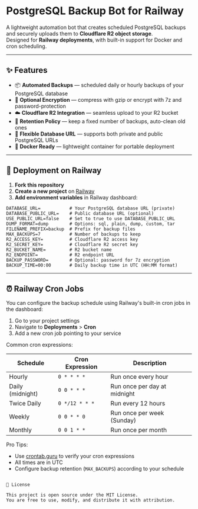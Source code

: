# PostgreSQL Backup Bot for Railway

A lightweight automation bot that creates scheduled PostgreSQL backups and securely uploads them to **Cloudflare R2 object storage**.  
Designed for **Railway deployments**, with built-in support for Docker and cron scheduling.

---

## ✨ Features

- 📦 **Automated Backups** — scheduled daily or hourly backups of your PostgreSQL database  
- 🔐 **Optional Encryption** — compress with gzip or encrypt with 7z and password-protection  
- ☁️ **Cloudflare R2 Integration** — seamless upload to your R2 bucket  
- 🧹 **Retention Policy** — keep a fixed number of backups, auto-clean old ones  
- 🔗 **Flexible Database URL** — supports both private and public PostgreSQL URLs  
- 🐳 **Docker Ready** — lightweight container for portable deployment  

---

## 🚀 Deployment on Railway

1. **Fork this repository**  
2. **Create a new project** on [Railway](https://railway.app/)  
3. **Add environment variables** in Railway dashboard:

```env
DATABASE_URL=           # Your PostgreSQL database URL (private)
DATABASE_PUBLIC_URL=    # Public database URL (optional)
USE_PUBLIC_URL=false    # Set to true to use DATABASE_PUBLIC_URL
DUMP_FORMAT=dump        # Options: sql, plain, dump, custom, tar
FILENAME_PREFIX=backup  # Prefix for backup files
MAX_BACKUPS=7           # Number of backups to keep
R2_ACCESS_KEY=          # Cloudflare R2 access key
R2_SECRET_KEY=          # Cloudflare R2 secret key
R2_BUCKET_NAME=         # R2 bucket name
R2_ENDPOINT=            # R2 endpoint URL
BACKUP_PASSWORD=        # Optional: password for 7z encryption
BACKUP_TIME=00:00       # Daily backup time in UTC (HH:MM format)
```

---

## ⏰ Railway Cron Jobs

You can configure the backup schedule using Railway's built-in cron jobs in the dashboard:

1. Go to your project settings
2. Navigate to **Deployments** > **Cron**
3. Add a new cron job pointing to your service

Common cron expressions:

| Schedule | Cron Expression | Description |
|----------|----------------|-------------|
| Hourly | `0 * * * *` | Run once every hour |
| Daily (midnight) | `0 0 * * *` | Run once per day at midnight |
| Twice Daily | `0 */12 * * *` | Run every 12 hours |
| Weekly | `0 0 * * 0` | Run once per week (Sunday) |
| Monthly | `0 0 1 * *` | Run once per month |

Pro Tips:
- Use [crontab.guru](https://crontab.guru) to verify your cron expressions
- All times are in UTC
- Configure backup retention (`MAX_BACKUPS`) according to your schedule
````

📜 License

This project is open source under the MIT License.
You are free to use, modify, and distribute it with attribution.